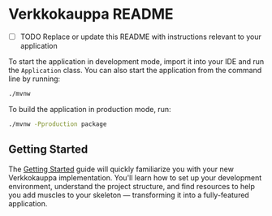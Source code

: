 # Verkkokauppa README

- [ ] TODO Replace or update this README with instructions relevant to your application

To start the application in development mode, import it into your IDE and run the `Application` class. 
You can also start the application from the command line by running: 

```bash
./mvnw
```

To build the application in production mode, run:

```bash
./mvnw -Pproduction package
```

## Getting Started

The [Getting Started](https://vaadin.com/docs/latest/getting-started) guide will quickly familiarize you with your new
Verkkokauppa implementation. You'll learn how to set up your development environment, understand the project 
structure, and find resources to help you add muscles to your skeleton — transforming it into a fully-featured 
application.
